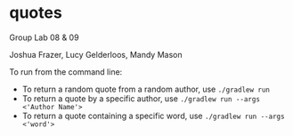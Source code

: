 # quotes

Group Lab 08 & 09

Joshua Frazer, Lucy Gelderloos, Mandy Mason

To run from the command line:
- To return a random quote from a random author, use `./gradlew run`
- To return a quote by a specific author, use `./gradlew run --args <'Author Name'>`
- To return a quote containing a specific word, use `./gradlew run --args <'word'>`